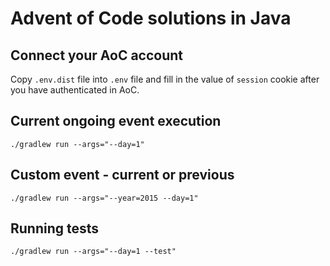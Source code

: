 # Advent of Code solutions in Java

## Connect your AoC account

Copy `.env.dist` file into `.env` file and fill in the value of `session` cookie after you have authenticated in AoC.  

## Current ongoing event execution
`./gradlew run --args="--day=1"`

## Custom event - current or previous
`./gradlew run --args="--year=2015 --day=1"`

## Running tests
`./gradlew run --args="--day=1 --test"`

